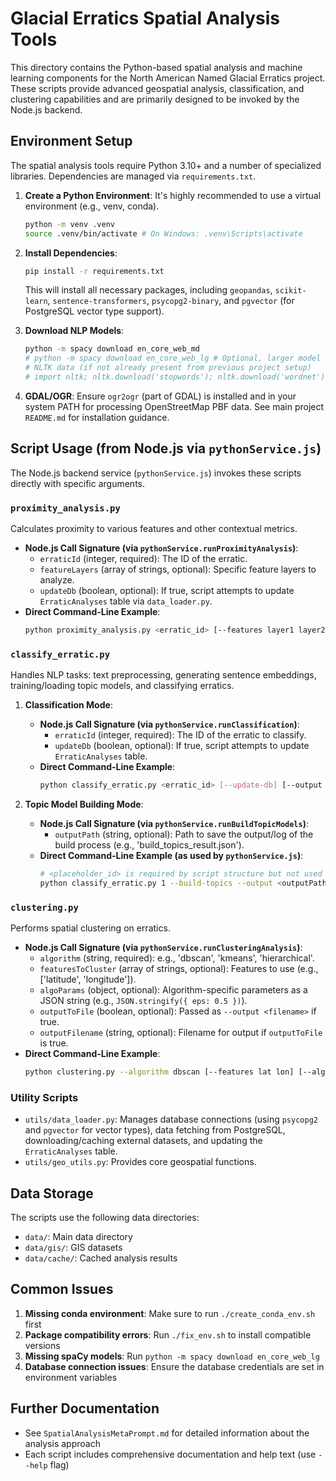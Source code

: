 # Glacial Erratics Spatial Analysis Tools

This directory contains the Python-based spatial analysis and machine learning components for the North American Named Glacial Erratics project. These scripts provide advanced geospatial analysis, classification, and clustering capabilities and are primarily designed to be invoked by the Node.js backend.

## Environment Setup

The spatial analysis tools require Python 3.10+ and a number of specialized libraries. Dependencies are managed via `requirements.txt`.

1.  **Create a Python Environment**: It's highly recommended to use a virtual environment (e.g., venv, conda).
    ```bash
    python -m venv .venv
    source .venv/bin/activate # On Windows: .venv\Scripts\activate
    ```
2.  **Install Dependencies**:
    ```bash
    pip install -r requirements.txt
    ```
    This will install all necessary packages, including `geopandas`, `scikit-learn`, `sentence-transformers`, `psycopg2-binary`, and `pgvector` (for PostgreSQL vector type support).

3.  **Download NLP Models**:
    ```bash
    python -m spacy download en_core_web_md
    # python -m spacy download en_core_web_lg # Optional, larger model
    # NLTK data (if not already present from previous project setup)
    # import nltk; nltk.download('stopwords'); nltk.download('wordnet'); nltk.download('punkt')
    ```
4.  **GDAL/OGR**: Ensure `ogr2ogr` (part of GDAL) is installed and in your system PATH for processing OpenStreetMap PBF data. See main project `README.md` for installation guidance.

## Script Usage (from Node.js via `pythonService.js`)

The Node.js backend service (`pythonService.js`) invokes these scripts directly with specific arguments.

### `proximity_analysis.py`
Calculates proximity to various features and other contextual metrics.
-   **Node.js Call Signature (via `pythonService.runProximityAnalysis`)**:
    -   `erraticId` (integer, required): The ID of the erratic.
    -   `featureLayers` (array of strings, optional): Specific feature layers to analyze.
    -   `updateDb` (boolean, optional): If true, script attempts to update `ErraticAnalyses` table via `data_loader.py`.
-   **Direct Command-Line Example**:
    ```bash
    python proximity_analysis.py <erratic_id> [--features layer1 layer2] [--update-db] [--output results.json]
    ```

### `classify_erratic.py`
Handles NLP tasks: text preprocessing, generating sentence embeddings, training/loading topic models, and classifying erratics.

1.  **Classification Mode**:
    -   **Node.js Call Signature (via `pythonService.runClassification`)**:
        -   `erraticId` (integer, required): The ID of the erratic to classify.
        -   `updateDb` (boolean, optional): If true, script attempts to update `ErraticAnalyses` table.
    -   **Direct Command-Line Example**:
        ```bash
        python classify_erratic.py <erratic_id> [--update-db] [--output classification.json]
        ```

2.  **Topic Model Building Mode**:
    -   **Node.js Call Signature (via `pythonService.runBuildTopicModels`)**:
        -   `outputPath` (string, optional): Path to save the output/log of the build process (e.g., 'build_topics_result.json').
    -   **Direct Command-Line Example (as used by `pythonService.js`)**:
        ```bash
        # <placeholder_id> is required by script structure but not used for building.
        python classify_erratic.py 1 --build-topics --output <outputPath>
        ```

### `clustering.py`
Performs spatial clustering on erratics.
-   **Node.js Call Signature (via `pythonService.runClusteringAnalysis`)**:
    -   `algorithm` (string, required): e.g., 'dbscan', 'kmeans', 'hierarchical'.
    -   `featuresToCluster` (array of strings, optional): Features to use (e.g., ['latitude', 'longitude']).
    -   `algoParams` (object, optional): Algorithm-specific parameters as a JSON string (e.g., `JSON.stringify({ eps: 0.5 })`).
    -   `outputToFile` (boolean, optional): Passed as `--output <filename>` if true.
    -   `outputFilename` (string, optional): Filename for output if `outputToFile` is true.
-   **Direct Command-Line Example**:
    ```bash
    python clustering.py --algorithm dbscan [--features lat lon] [--algo_params '{"eps":0.5}'] [--output results.json]
    ```

### Utility Scripts
-   `utils/data_loader.py`: Manages database connections (using `psycopg2` and `pgvector` for vector types), data fetching from PostgreSQL, downloading/caching external datasets, and updating the `ErraticAnalyses` table.
-   `utils/geo_utils.py`: Provides core geospatial functions.

## Data Storage

The scripts use the following data directories:

- `data/`: Main data directory
- `data/gis/`: GIS datasets
- `data/cache/`: Cached analysis results

## Common Issues

1. **Missing conda environment**: Make sure to run `./create_conda_env.sh` first
2. **Package compatibility errors**: Run `./fix_env.sh` to install compatible versions
3. **Missing spaCy models**: Run `python -m spacy download en_core_web_lg`
4. **Database connection issues**: Ensure the database credentials are set in environment variables

## Further Documentation

- See `SpatialAnalysisMetaPrompt.md` for detailed information about the analysis approach
- Each script includes comprehensive documentation and help text (use `--help` flag) 